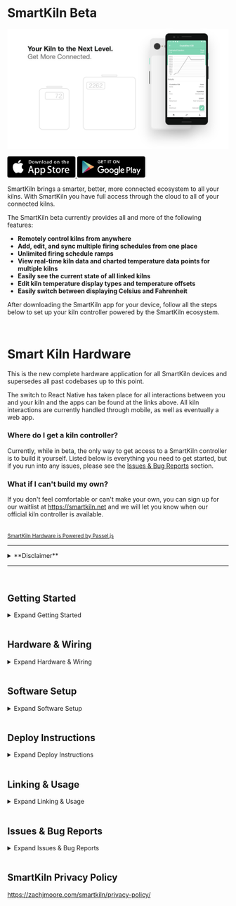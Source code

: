 # SmartKiln Beta

![smart-kiln-hardware-header](docs/images/smart-kiln-hardware-header.png)

<p align="left">
  <a href="https://testflight.apple.com/join/0vnadjan" target="_blank">
    <img height="48px" src="docs/images/download-apple.png" alt="Download on Apple App Store" />
  </a>
  <a href="https://play.google.com/apps/testing/com.smartkilnrnb" target="_blank">
    <img height="48px" src="docs/images/download-google.png" alt="Download on Google Play Store" />
    </a>
</p >

SmartKiln brings a smarter, better, more connected ecosystem to all your kilns. With SmartKiln you have full access through the cloud to all of your connected kilns.

The SmartKiln beta currently provides all and more of the following features:

- **Remotely control kilns from anywhere**
- **Add, edit, and sync multiple firing schedules from one place**
- **Unlimited firing schedule ramps**
- **View real-time kiln data and charted temperature data points for multiple kilns**
- **Easily see the current state of all linked kilns**
- **Edit kiln temperature display types and temperature offsets**
- **Easily switch between displaying Celsius and Fahrenheit**

After downloading the SmartKiln app for your device, follow all the steps below to set up your kiln controller powered by the SmartKiln ecosystem.

<br />

# Smart Kiln Hardware

This is the new complete hardware application for all SmartKiln devices and supersedes all past codebases up to this point.

The switch to React Native has taken place for all interactions between you and your kiln and the apps can be found at the links above. All kiln interactions are currently handled through mobile, as well as eventually a web app.

### Where do I get a kiln controller?

Currently, while in beta, the only way to get access to a SmartKiln controller is to build it yourself. Listed below is everything you need to get started, but if you run into any issues, please see the [Issues & Bug Reports](#issues-&-bug-reports) section.

### What if I can't build my own?

If you don't feel comfortable or can't make your own, you can sign up for our waitlist at https://smartkiln.net and we will let you know when our official kiln controller is available.

<br/>

<a href="https://github.com/ZachJMoore/passeljs">
  <small>SmartKiln Hardware is Powered by Passel.js</small>
</a>

<hr/>

<details>
<summary>**Disclaimer**</summary>

<br />

The SmartKiln is provided by myself and the maintainers "as is" and "with all faults." I and the maintainers make no representations or warranties of any kind concerning the safety, suitability, lack of viruses or bugs, inaccuracies, typographical errors, or other harmful components of the SmartKiln. There are inherent dangers in the use of any software and hardware, and you are solely responsible for determining whether the SmartKiln is compatible with your kiln and hardware, as well as any other software installed on your hardware. You are also solely responsible for the protection of yourself, kilns, hardware, and backup of your data. I and the maintainers will not be liable for any damages you may suffer in connection with using, modifying, or distributing the SmartKiln. By using any part of the SmartKiln, you accept sole responsibility of any and all damage or harm caused by yourself or SmartKiln products.

</details>
<hr/>

<br />

## Getting Started

<details>
<summary>Expand Getting Started</summary>

<br />

To get started, download the [latest release](https://github.com/ZachJMoore/smart-kiln-hardware/releases), make sure to rename .env.example to .env. You can do so with the following command from the root project directory:

```
$ mv .env.example .env
```

Look over the .env configuration and ensure that all the settings are correct. The only section you have to worry about if you only intend to install the required dependencies are the hardware versions. There are instructions below for configuring and correctly setting your version numbers.

Please follow, in full, each section below to set up your hardware and the SmartKiln software.

</details>

<br />

## Hardware & Wiring

<details>
<summary>Expand Hardware & Wiring</summary>

<br />

Each SmartKiln software component that deals with hardware has a README with wiring and hardware information.

### Parts and Wiring README's

- Raspberry Pi (already setup with Raspbian)
- Raspberry Pi Case
- Power Supply
- SD Card
- [Relays](/app/components/Kiln/lib/Relays/README.md)
- [Thermocouples and Amplifiers](/app/components/Kiln/lib/ThermoSensor/README.md)
- [Displays](/app/components/Display/README.md)

</details>

<br />

## Software Setup

<details>
<summary>Expand Software Setup</summary>

<br />

This project includes a WiFi Manager under the hood that is used for controlling WLAN vs ap modes. It currently needs more testing and is not enabled. The WiFi mode switching is based on this answer from [StackExchange](https://raspberrypi.stackexchange.com/questions/93311/switch-between-wifi-client-and-access-point-without-reboot/93312#93312).

Even though it as not enabled, the install instructions for the WiFi Manager dependencies are listed below for future use, documentation, and testing purposes.

### Dependencies

The following are the basics of what we need: Node, SPI, I2C, ZeroConf, forever & forever-service, node_modules, and optional systemd-networkd helper tools & systemd-networkd setup.

#### Installing Node

**Node for Pi Zero W:**

```
    $ curl -o node-v9.7.1-linux-armv6l.tar.gz https://nodejs.org/dist/v9.7.1/node-v9.7.1-linux-armv6l.tar.gz && tar -xzf node-v9.7.1-linux-armv6l.tar.gz && sudo cp -r node-v9.7.1-linux-armv6l/* /usr/local/
```

**Node for Pi 3B+:**

```
    $ curl -sL https://deb.nodesource.com/setup_10.x | sudo -E bash -
    $ sudo apt-get install -y nodejs
```

#### SPI, I2C

**Command Line:**

```
    $ sudo raspi-config
    -> Interfacing Options -> SPI
    -> Interfacing Options -> I2C
```

**Boot Config**

If you'd rather enable these from the very start, in your sd card after installing raspbian, edit /boot/config.txt and append the following lines:

```
    dtparam=spi=on
    dtparam=i2c_vc=on
```

#### ZeroConf

We also need helper tools for ZeroConf. Run the following commands:

```
    $ sudo apt-get install libavahi-compat-libdnssd-dev
```

#### forever & forever-service

Used for keeping everything alive after reboots or bugs happen

```
    $ npm install -g --save forever forever-service
```

#### Node Modules

That all for required dependencies! Run the following command and move onto the usage section.

```
    $ npm install
```

<br/>
<hr>
<br />

**OPTIONAL:** Not required in the current version.

<details>
<summary>Expand WiFi Manager Setup</summary>

<br />

#### systemd-networkd

Just a few helper tools. Run the follow:

```
    $ sudo apt install rng-tools
```

#### systemd-networkd Setup

There is some setup before we can use systemd-networkd

**Automatic**

smart-kiln-hardware provides a setup script that tries to copy and edit all the necessary files for you.

```
    $ sudo npm run setup
```

**Manual**

If you prefer to do it manually or run into issues, you can follow the StackExchange answer linked above. Although as the project changes, the setup script applies addition steps to make everything work. It is recommended not to do this manually.

</details>

</details>

<br />

## Deploy Instructions

<details>
<summary>Expand Deploy Instructions</summary>

<br />

Before first deploying, make sure to run the app with `npm start` to make sure everything is configured correctly, then proceed to the following:

**Install & Start**

```
$ npm run service:install
```

**Stop & Delete**

```
$ npm run service:delete
```

### Commands to interact with the service

- Start - "sudo service smart-kiln-hardware start"
- Stop - "sudo service smart-kiln-hardware stop"
- Status - "sudo service smart-kiln-hardware status"
- Restart - "sudo service smart-kiln-hardware restart"

</details>

<br />

## Linking & Usage

<details>
<summary>Expand Linking & Usage</summary>

<br />

All kilns are currently being strictly manually linked to your account while in the beta. If you have downloaded the SmartKiln app, created an account, set up your SmartKiln controller, and have all the appropriate hardware correctly assembled and attached to your kiln, you can follow the steps below:

- Login to the email you used for your account at SmartKiln
- Compose an email to <a href="mailto:contact@smartkiln.net">contact@smartkiln.net</a>
- Set the subject title to: `SmartKiln Link Request`
- In the email body, please include the following in order
  - **Kiln UUID & ID Number**. Your kiln UUID can be found, from the directory you started the SmartKiln hardware app in, at the following file `app/storage/internal/Authentication/state.json`. In this file, your UUID and ID are under the account section. If there is no information in this section, your kiln has not connected to our servers yet and most likely is just not connected to a network, behind a firewall, or is incorrectly configured.
  - **User Account Identification**. You can find your account identification in the SmartKiln app settings. As of 10/3/2019, this information is listed in the top left. It will be in the following format: "number"."Your Name", for example, "1.Smart Kiln".

After receiving this information, we will make the changes to your account on our end and will email you once this has been completed. You will be able to find your kiln listed in the SmartKiln app under the home page. If you don't immediately see it, try refreshing or restarting the app.

</details>

<br />

## Issues & Bug Reports

<details>
<summary>Expand Issues & Bug Reports</summary>

<br />

If you happen to run into a bug or issue using our service. Use the sections below as a guide for where to report these.

#### Kiln Software Bug?

Please open an issue directly here on GitHub

#### Kiln Setup?

While the SmartKiln is purely software-based while in the beta, and you handle the hardware, we can't provide any support in this area

#### SmartKiln App Bug?

Please go through the appropriate channels, whether Apple or Google, to report bugs in the beta apps. This is much easier for us and provides us with greater detail.

#### Having Account Troubles?

Please send an email to <a href="mailto:contact@smartkiln.net">contact@smartkiln.net</a> with a detailed description of the issue your facing

#### Doesn't Fit a Category?

If your problem does not fit directly into any of the issues above, please direct an email with a title of `Issue/Bug report` to <a href="mailto:contact@smartkiln.net">contact@smartkiln.net</a>.

</details>

<br />

## SmartKiln Privacy Policy

https://zachjmoore.com/smartkiln/privacy-policy/
